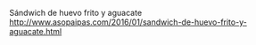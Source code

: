 Sándwich de huevo frito y aguacate	http://www.asopaipas.com/2016/01/sandwich-de-huevo-frito-y-aguacate.html
